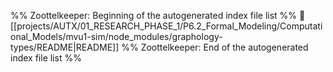 %% Zoottelkeeper: Beginning of the autogenerated index file list  %%
📄 [[projects/AUTX/01_RESEARCH_PHASE_1/P6.2_Formal_Modeling/Computational_Models/mvu1-sim/node_modules/graphology-types/README|README]]
%% Zoottelkeeper: End of the autogenerated index file list  %%
